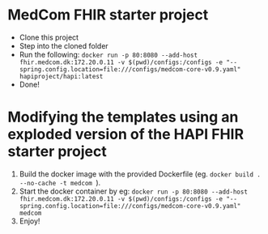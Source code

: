 # MedCom FHIR starter project


* Clone this project
* Step into the cloned folder
* Run the following: `docker run -p 80:8080 --add-host fhir.medcom.dk:172.20.0.11 -v $(pwd)/configs:/configs -e "--spring.config.location=file:///configs/medcom-core-v0.9.yaml" hapiproject/hapi:latest`
* Done!




# Modifying the templates using an exploded version of the HAPI FHIR starter project

1) Build the docker image with the provided Dockerfile (eg. ```docker build . --no-cache -t medcom ```).
2) Start the docker container by eg: ```docker run -p 80:8080 --add-host fhir.medcom.dk:172.20.0.11 -v $(pwd)/configs:/configs -e "--spring.config.location=file:///configs/medcom-core-v0.9.yaml" medcom```
3) Enjoy!
